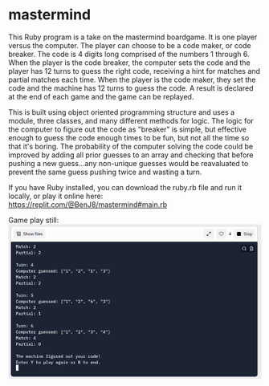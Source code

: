 # mastermind
This Ruby program is a take on the mastermind boardgame. It is one player versus the computer. The player can choose to be a code maker, or code breaker. The code is 4 digits long comprised of the numbers 1 through 6. When the player is the code breaker, the computer sets the code and the player has 12 turns to guess the right code, receiving a hint for matches and partial matches each time. When the player is the code maker, they set the code and the machine has 12 turns to guess the code. A result is declared at the end of each game and the game can be replayed. 

This is built using object oriented programming structure and uses a module, three classes, and many different methods for logic. The logic for the computer to figure out the code as "breaker" is simple, but effective enough to guess the code enough times to be fun, but not all the time so that it's boring. The probability of the computer solving the code could be improved by adding all prior guesses to an array and checking that before pushing a new guess...any non-unique guesses would be reavaluated to prevent the same guess pushing twice and wasting a turn.

If you have Ruby installed, you can download the ruby.rb file and run it locally, or play it online here: https://replit.com/@BenJ8/mastermind#main.rb 

Game play still:
![game still](./Images/mastermind.png?raw=true "")

